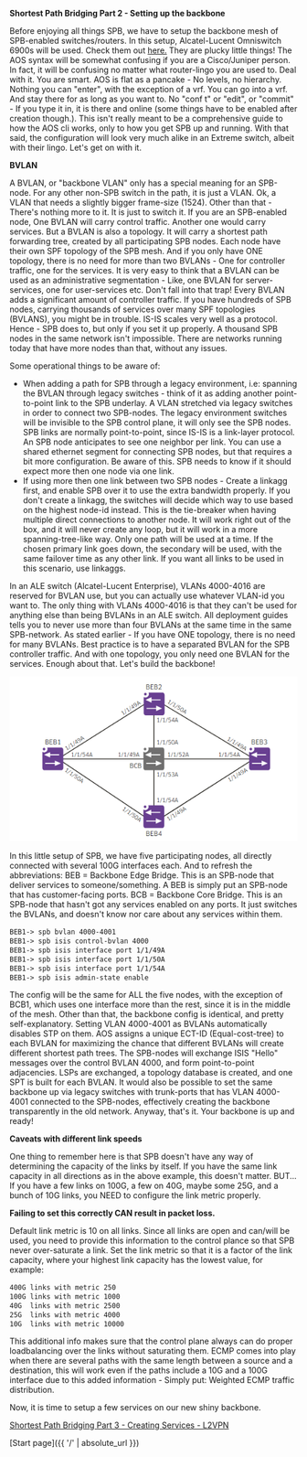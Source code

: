 **Shortest Path Bridging Part 2 - Setting up the backbone**

Before enjoying all things SPB, we have to setup the backbone mesh of SPB-enabled switches/routers. In this setup, Alcatel-Lucent Omniswitch 6900s will be used. Check them out [here.](https://www.al-enterprise.com/-/media/assets/internet/documents/omniswitch-6900-datasheet-en.pdf) They are plucky little things!
The AOS syntax will be somewhat confusing if you are a Cisco/Juniper person. In fact, it will be confusing no matter what router-lingo you are used to. Deal with it. You are smart. AOS is flat as a pancake - No levels, no hierarchy. Nothing you can "enter", with the exception of a vrf. You can go into a vrf. And stay there for as long as you want to. No "conf t" or "edit", or "commit" - If you type it in, it is there and online (some things have to be enabled after creation though.). This isn't really meant to be a comprehensive guide to how the AOS cli works, only to how you get SPB up and running. With that said, the configuration will look very much alike in an Extreme switch, albeit with their lingo. 
Let's get on with it.

**BVLAN**

A BVLAN, or "backbone VLAN" only has a special meaning for an SPB-node. For any other non-SPB switch in the path, it is just a VLAN. Ok, a VLAN that needs a slightly bigger frame-size (1524). Other than that - There's nothing more to it. It is just to switch it. If you are an SPB-enabled node, One BVLAN will carry control traffic. Another one would carry services. But a BVLAN is also a topology. It will carry a shortest path forwarding tree, created by all participating SPB nodes. Each node have their own SPF topology of the SPB mesh. And if you only have ONE topology, there is no need for more than two BVLANs - One for controller traffic, one for the services. It is very easy to think that a BVLAN can be used as an administrative segmentation - Like, one BVLAN for server-services, one for user-services etc. Don't fall into that trap! Every BVLAN adds a significant amount of controller traffic. If you have hundreds of SPB nodes, carrying thousands of services over many SPF topologies (BVLANS), you might be in trouble. IS-IS scales very well as a protocol. Hence - SPB does to, but only if you set it up properly. A thousand SPB nodes in the same network isn't impossible. There are networks running today that have more nodes than that, without any issues. 

Some operational things to be aware of:

* When adding a path for SPB through a legacy environment, i.e: spanning the BVLAN through legacy switches - think of it as adding another point-to-point link to the SPB underlay. A VLAN stretched via legacy switches in order to connect two SPB-nodes. The legacy environment switches will be invisible to the SPB control plane, it will only see the SPB nodes. SPB links are normally point-to-point, since IS-IS is a link-layer protocol. An SPB node anticipates to see one neighbor per link. You can use a shared ethernet segment for connecting SPB nodes, but that requires a bit more configuration. Be aware of this. SPB needs to know if it should expect more then one node via one link.
* If using more then one link between two SPB nodes - Create a linkagg first, and enable SPB over it to use the extra bandwidth properly. If you don't create a linkagg, the switches will decide which way to use based on the highest node-id instead. This is the tie-breaker when having multiple direct connections to another node. It will work right out of the box, and it will never create any loop, but it will work in a more spanning-tree-like way. Only one path will be used at a time. If the chosen primary link goes down, the secondary will be used, with the same failover time as any other link. If you want all links to be used in this scenario, use linkaggs.

In an ALE switch (Alcatel-Lucent Enterprise), VLANs 4000-4016 are reserved for BVLAN use, but you can actually use whatever VLAN-id you want to. The only thing with VLANs 4000-4016 is that they can't be used for anything else than being BVLANs in an ALE switch. All deployment guides tells you to never use more than four BVLANs at the same time in the same SPB-network. As stated earlier - If you have ONE topology, there is no need for many BVLANs. Best practice is to have a separated BVLAN for the SPB controller traffic. And with one topology, you only need one BVLAN for the services. Enough about that. Let's build the backbone!

![Topology](/SPB-topology.png)

In this little setup of SPB, we have five participating nodes, all directly connected with several 100G interfaces each. And to refresh the abbreviations: BEB = Backbone Edge Bridge. This is an SPB-node that deliver services to someone/something. A BEB is simply put an SPB-node that has customer-facing ports. BCB = Backbone Core Bridge. This is an SPB-node that hasn't got any services enabled on any ports. It just switches the BVLANs, and doesn't know nor care about any services within them.

``` 
BEB1-> spb bvlan 4000-4001
BEB1-> spb isis control-bvlan 4000
BEB1-> spb isis interface port 1/1/49A
BEB1-> spb isis interface port 1/1/50A
BEB1-> spb isis interface port 1/1/54A
BEB1-> spb isis admin-state enable
```
The config will be the same for ALL the five nodes, with the exception of BCB1, which uses one interface more than the rest, since it is in the middle of the mesh. Other than that, the backbone config is identical, and pretty self-explanatory.
Setting VLAN 4000-4001 as BVLANs automatically disables STP on them. AOS assigns a unique ECT-ID (Equal-cost-tree) to each BVLAN for maximizing the chance that different BVLANs will create different shortest path trees. The SPB-nodes will exchange ISIS "Hello" messages over the control BVLAN 4000, and form point-to-point adjacencies. LSPs are exchanged, a topology database is created, and one SPT is built for each BVLAN. It would also be possible to set the same backbone up via legacy switches with trunk-ports that has VLAN 4000-4001 connected to the SPB-nodes, effectively creating the backbone transparently in the old network. Anyway, that's it. Your backbone is up and ready!

**Caveats with different link speeds**

One thing to remember here is that SPB doesn't have any way of determining the capacity of the links by itself. If you have the same link capacity in all directions as in the above example, this doesn't matter. BUT... If you have a few links on 100G, a few on 40G, maybe some 25G, and a bunch of 10G links, you NEED to configure the link metric properly.

**Failing to set this correctly CAN result in packet loss.**

Default link metric is 10 on all links. Since all links are open and can/will be used, you need to provide this information to the control plance so that SPB never over-saturate a link. Set the link metric so that it is a factor of the link capacity, where your highest link capacity has the lowest value, for example: 

```
400G links with metric 250
100G links with metric 1000
40G  links with metric 2500
25G  links with metric 4000
10G  links with metric 10000
```

This additional info makes sure that the control plane always can do proper loadbalancing over the links without saturating them. ECMP comes into play when there are several paths with the same length between a source and a destination, this will work even if the paths include a 10G and a 100G interface due to this added information - Simply put: Weighted ECMP traffic distribution.

Now, it is time to setup a few services on our new shiny backbone.

[Shortest Path Bridging Part 3 - Creating Services - L2VPN](https://networkundertaker.com/2023/04/11/Shortest-Path-Bridging-part-3.html)

[Start page]({{ '/' | absolute_url }})
